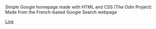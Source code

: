 Simple Google homepage made with HTML and CSS (The Odin Project)
Made from the French-based Google Search webpage

[Live](https://khalwalid.github.io/google-homepage/)
